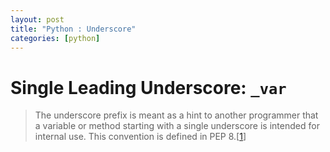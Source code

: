 ```yaml
---
layout: post
title: "Python : Underscore"
categories: [python]
---
```

# Single Leading Underscore: `_var`
> The underscore prefix is meant as a hint to another programmer that a variable or method starting with a single underscore is intended for internal use. This convention is defined in PEP 8.[[1]]

[1]: https://dbader.org/blog/meaning-of-underscores-in-python "Underscores in Python"

[2]: https://hackernoon.com/understanding-the-underscore-of-python-309d1a029edc "Understanding the underscore( _ ) of Python"
